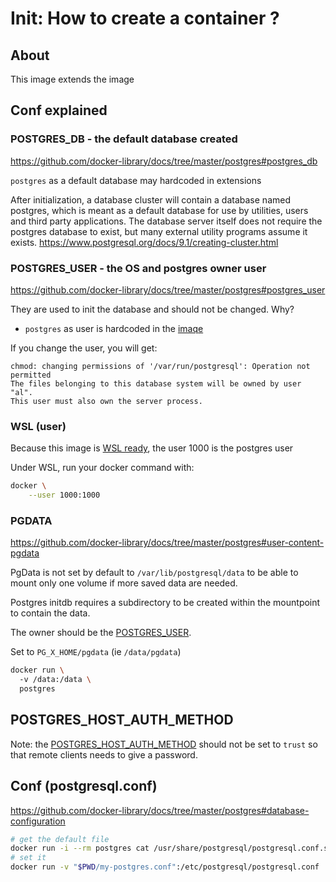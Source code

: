 # Init: How to create a container ?


## About
This image extends the image



## Conf explained

### POSTGRES_DB - the default database created

https://github.com/docker-library/docs/tree/master/postgres#postgres_db

`postgres` as a default database may hardcoded in extensions

After initialization, a database cluster will contain a database named postgres,
which is meant as a default database for use by utilities, users and third party applications.
The database server itself does not require the postgres database to exist,
but many external utility programs assume it exists.
https://www.postgresql.org/docs/9.1/creating-cluster.html


### POSTGRES_USER - the OS and postgres owner user

https://github.com/docker-library/docs/tree/master/postgres#postgres_user

They are used to init the database and should not be changed.
Why?
* `postgres` as user is hardcoded in the [imaqe](https://github.com/docker-library/postgres/blob/cf9b6cdd64f8a81b1abf9e487886f47e4971abe2/11/Dockerfile#L15)


If you change the user, you will get:
```
chmod: changing permissions of '/var/run/postgresql': Operation not permitted
The files belonging to this database system will be owned by user "al".
This user must also own the server process.
```

### WSL (user)

Because this image is [WSL ready](../pg-x-docker.md#wsl-ready), the user 1000 is the postgres user

Under WSL, run your docker command with:
```bash
docker \
    --user 1000:1000
```

### PGDATA

https://github.com/docker-library/docs/tree/master/postgres#user-content-pgdata

PgData is not set by default to `/var/lib/postgresql/data`
to be able to mount only one volume
if more saved data are needed.


Postgres initdb requires a subdirectory to be created within the mountpoint to contain the data.

The owner should be the [POSTGRES_USER](#postgres_user---the-os-and-postgres-owner-user).

Set to `PG_X_HOME/pgdata` (ie `/data/pgdata`)

```bash
docker run \ 
  -v /data:/data \
  postgres
```


## POSTGRES_HOST_AUTH_METHOD

Note: the [POSTGRES_HOST_AUTH_METHOD](https://github.com/docker-library/docs/blob/master/postgres/README.md#postgres_host_auth_method)
should not be set to `trust` so that remote clients needs to give a password.

## Conf (postgresql.conf)

https://github.com/docker-library/docs/tree/master/postgres#database-configuration
```bash
# get the default file
docker run -i --rm postgres cat /usr/share/postgresql/postgresql.conf.sample > my-postgres.conf
# set it
docker run -v "$PWD/my-postgres.conf":/etc/postgresql/postgresql.conf 
```